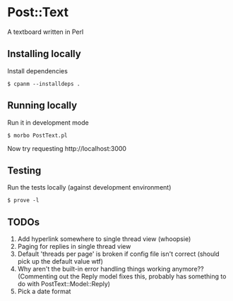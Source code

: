 # Post::Text

A textboard written in Perl

## Installing locally

Install dependencies

    $ cpanm --installdeps .

## Running locally

Run it in development mode

    $ morbo PostText.pl

Now try requesting http://localhost:3000

## Testing

Run the tests locally (against development environment)

    $ prove -l

## TODOs

1. Add hyperlink somewhere to single thread view (whoopsie)
1. Paging for replies in single thread view
1. Default 'threads per page' is broken if config file isn't correct
   (should pick up the default value wtf)
1. Why aren't the built-in error handling things working anymore??
   (Commenting out the Reply model fixes this, probably has something
   to do with PostText::Model::Reply)
1. Pick a date format
